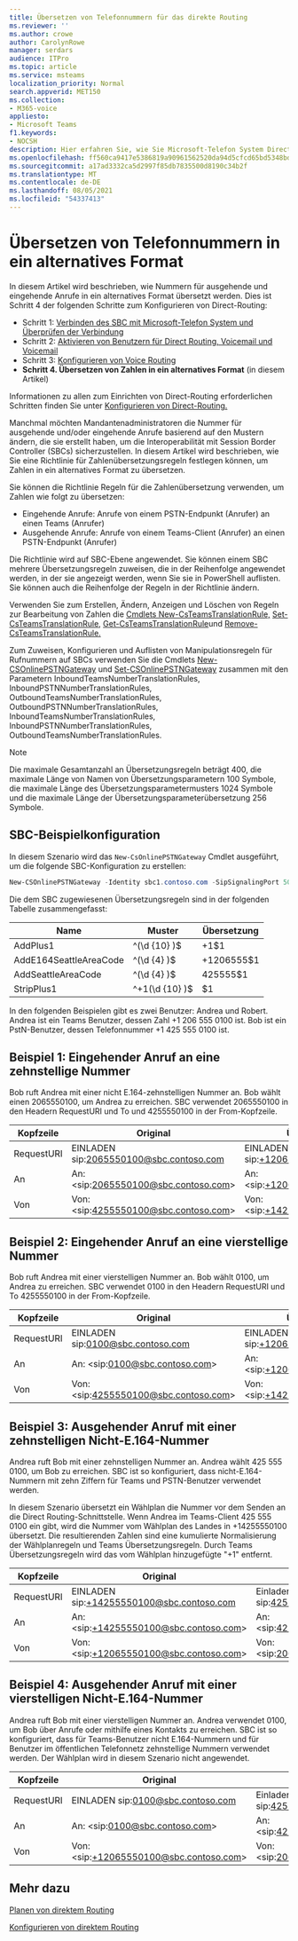 ```yaml
---
title: Übersetzen von Telefonnummern für das direkte Routing
ms.reviewer: ''
ms.author: crowe
author: CarolynRowe
manager: serdars
audience: ITPro
ms.topic: article
ms.service: msteams
localization_priority: Normal
search.appverid: MET150
ms.collection:
- M365-voice
appliesto:
- Microsoft Teams
f1.keywords:
- NOCSH
description: Hier erfahren Sie, wie Sie Microsoft-Telefon System Direct Routing konfigurieren.
ms.openlocfilehash: ff560ca9417e5386819a90961562520da94d5cfcd65bd5348bd7718601610bf1
ms.sourcegitcommit: a17ad3332ca5d2997f85db7835500d8190c34b2f
ms.translationtype: MT
ms.contentlocale: de-DE
ms.lasthandoff: 08/05/2021
ms.locfileid: "54337413"
---
```

# <a name="translate-phone-numbers-to-an-alternate-format"></a>Übersetzen von Telefonnummern in ein alternatives Format

In diesem Artikel wird beschrieben, wie Nummern für ausgehende und eingehende Anrufe in ein alternatives Format übersetzt werden.  Dies ist Schritt 4 der folgenden Schritte zum Konfigurieren von Direct-Routing:

- Schritt 1: [Verbinden des SBC mit Microsoft-Telefon System und Überprüfen der Verbindung](direct-routing-connect-the-sbc.md) 
- Schritt 2: [Aktivieren von Benutzern für Direct Routing, Voicemail und Voicemail](direct-routing-enable-users.md)   
- Schritt 3: [Konfigurieren von Voice Routing](direct-routing-voice-routing.md)
- **Schritt 4. Übersetzen von Zahlen in ein alternatives Format**   (in diesem Artikel)

Informationen zu allen zum Einrichten von Direct-Routing erforderlichen Schritten finden Sie unter [Konfigurieren von Direct-Routing.](direct-routing-configure.md)

Manchmal möchten Mandantenadministratoren die Nummer für ausgehende und/oder eingehende Anrufe basierend auf den Mustern ändern, die sie erstellt haben, um die Interoperabilität mit Session Border Controller (SBCs) sicherzustellen. In diesem Artikel wird beschrieben, wie Sie eine Richtlinie für Zahlenübersetzungsregeln festlegen können, um Zahlen in ein alternatives Format zu übersetzen. 

Sie können die Richtlinie Regeln für die Zahlenübersetzung verwenden, um Zahlen wie folgt zu übersetzen:

- Eingehende Anrufe: Anrufe von einem PSTN-Endpunkt (Anrufer) an einen Teams (Anrufer)
- Ausgehende Anrufe: Anrufe von einem Teams-Client (Anrufer) an einen PSTN-Endpunkt (Anrufer)

Die Richtlinie wird auf SBC-Ebene angewendet. Sie können einem SBC mehrere Übersetzungsregeln zuweisen, die in der Reihenfolge angewendet werden, in der sie angezeigt werden, wenn Sie sie in PowerShell auflisten. Sie können auch die Reihenfolge der Regeln in der Richtlinie ändern.

Verwenden Sie zum Erstellen, Ändern, Anzeigen und Löschen von Regeln zur Bearbeitung von Zahlen die [Cmdlets New-CsTeamsTranslationRule,](/powershell/module/skype/new-csteamstranslationrule) [Set-CsTeamsTranslationRule,](/powershell/module/skype/set-csteamstranslationrule) [Get-CsTeamsTranslationRule](/powershell/module/skype/get-csteamstranslationrule)und [Remove-CsTeamsTranslationRule.](/powershell/module/skype/remove-csteamstranslationrule)

Zum Zuweisen, Konfigurieren und Auflisten von Manipulationsregeln für Rufnummern auf SBCs verwenden Sie die Cmdlets [New-CSOnlinePSTNGateway](/powershell/module/skype/new-csonlinepstngateway) und [Set-CSOnlinePSTNGateway](/powershell/module/skype/set-csonlinepstngateway) zusammen mit den Parametern InboundTeamsNumberTranslationRules, InboundPSTNNumberTranslationRules, OutboundTeamsNumberTranslationRules, OutboundPSTNNumberTranslationRules, InboundTeamsNumberTranslationRules, InboundPSTNNumberTranslationRules, OutboundTeamsNumberTranslationRules.

> [!NOTE]
> Die maximale Gesamtanzahl an Übersetzungsregeln beträgt 400, die maximale Länge von Namen von Übersetzungsparametern 100 Symbole, die maximale Länge des Übersetzungsparametermusters 1024 Symbole und die maximale Länge der Übersetzungsparameterübersetzung 256 Symbole.


## <a name="example-sbc-configuration"></a>SBC-Beispielkonfiguration

In diesem Szenario wird das ```New-CsOnlinePSTNGateway``` Cmdlet ausgeführt, um die folgende SBC-Konfiguration zu erstellen:

```PowerShell
New-CSOnlinePSTNGateway -Identity sbc1.contoso.com -SipSignalingPort 5061 –InboundTeamsNumberTranslationRules ‘AddPlus1’, ‘AddE164SeattleAreaCode’ -InboundPSTNNumberTranslationRules ‘AddPlus1’ -OutboundPSTNNumberTranslationRules ‘AddSeattleAreaCode’,  -OutboundTeamsNumberTranslationRules ‘StripPlus1’
```

Die dem SBC zugewiesenen Übersetzungsregeln sind in der folgenden Tabelle zusammengefasst:

|Name  |Muster |Übersetzung  |
|---------|---------|---------|
|AddPlus1     |^(\d {10} )$          |+1$1          |
|AddE164SeattleAreaCode      |^(\d {4} )$          | +1206555$1         |
|AddSeattleAreaCode    |^(\d {4} )$          | 425555$1         |
|StripPlus1    |^+1(\d {10} )$          | $1         |

In den folgenden Beispielen gibt es zwei Benutzer: Andrea und Robert. Andrea ist ein Teams Benutzer, dessen Zahl +1 206 555 0100 ist. Bob ist ein PstN-Benutzer, dessen Telefonnummer +1 425 555 0100 ist.

## <a name="example-1-inbound-call-to-a-ten-digit-number"></a>Beispiel 1: Eingehender Anruf an eine zehnstellige Nummer

Bob ruft Andrea mit einer nicht E.164-zehnstelligen Nummer an. Bob wählt einen 2065550100, um Andrea zu erreichen.
SBC verwendet 2065550100 in den Headern RequestURI und To und 4255550100 in der From-Kopfzeile.


|Kopfzeile  |Original |Übersetzte Kopfzeile |Angewendete Parameter und Regeln  |
|---------|---------|---------|---------|
|RequestURI  |EINLADEN sip:2065550100@sbc.contoso.com|EINLADEN sip:+12065550100@sbc.contoso.com|InboundTeamsNumberTranslationRules 'AddPlus1'|
|An    |An: \<sip:2065550100@sbc.contoso.com>|An: \<sip:+12065550100@sbc.contoso.com>|InboundTeamsNumberTranlationRules 'AddPlus1'|
|Von   |Von: \<sip:4255550100@sbc.contoso.com>|Von: \<sip:+14255550100@sbc.contoso.com>|InboundPSTNNumberTranslationRules 'AddPlus1'|

## <a name="example-2-inbound-call-to-a-four-digit-number"></a>Beispiel 2: Eingehender Anruf an eine vierstellige Nummer

Bob ruft Andrea mit einer vierstelligen Nummer an. Bob wählt 0100, um Andrea zu erreichen.
SBC verwendet 0100 in den Headern RequestURI und To 4255550100 in der From-Kopfzeile.


|Kopfzeile  |Original |Übersetzte Kopfzeile |Angewendete Parameter und Regeln  |
|---------|---------|---------|---------|
|RequestURI  |EINLADEN sip:0100@sbc.contoso.com          |EINLADEN sip:+12065550100@sbc.contoso.com           |InboundTeamsNumberTranlationRules 'AddE164SeattleAreaCode'        |
|An    |An: \<sip:0100@sbc.contoso.com>|An: \<sip:+12065550100@sbc.contoso.com>|InboundTeamsNumberTranlationRules 'AddE164SeattleAreaCode'         |
|Von   |Von: \<sip:4255550100@sbc.contoso.com>|Von: \<sip:+14255550100@sbc.contoso.com>|InboundPSTNNumberTranlationRules 'AddPlus1'        |

## <a name="example-3-outbound-call-using-a-ten-digit-non-e164-number"></a>Beispiel 3: Ausgehender Anruf mit einer zehnstelligen Nicht-E.164-Nummer

Andrea ruft Bob mit einer zehnstelligen Nummer an. Andrea wählt 425 555 0100, um Bob zu erreichen.
SBC ist so konfiguriert, dass nicht-E.164-Nummern mit zehn Ziffern für Teams und PSTN-Benutzer verwendet werden.

In diesem Szenario übersetzt ein Wählplan die Nummer vor dem Senden an die Direct Routing-Schnittstelle. Wenn Andrea im Teams-Client 425 555 0100 ein gibt, wird die Nummer vom Wählplan des Landes in +14255550100 übersetzt. Die resultierenden Zahlen sind eine kumulierte Normalisierung der Wählplanregeln und Teams Übersetzungsregeln. Durch Teams Übersetzungsregeln wird das vom Wählplan hinzugefügte "+1" entfernt.


|Kopfzeile  |Original |Übersetzte Kopfzeile |Angewendete Parameter und Regeln  |
|---------|---------|---------|---------|
|RequestURI  |EINLADEN sip:+14255550100@sbc.contoso.com          |Einladen sip:4255550100@sbc.contoso.com       |OutboundPSTNNumberTranlationRules 'StripPlus1'         |
|An    |An: \<sip:+14255550100@sbc.contoso.com>|An: \<sip:4255555555@sbc.contoso.com>|OutboundPSTNNumberTranlationRules 'StripPlus1'       |
|Von   |Von: \<sip:+12065550100@sbc.contoso.com>|Von: \<sip:2065550100@sbc.contoso.com>|OutboundTeamsNumberTranlationRules 'StripPlus1'         |

## <a name="example-4-outbound-call-using-a-four-digit-non-e164-number"></a>Beispiel 4: Ausgehender Anruf mit einer vierstelligen Nicht-E.164-Nummer

Andrea ruft Bob mit einer vierstelligen Nummer an. Andrea verwendet 0100, um Bob über Anrufe oder mithilfe eines Kontakts zu erreichen.
SBC ist so konfiguriert, dass für Teams-Benutzer nicht E.164-Nummern und für Benutzer im öffentlichen Telefonnetz zehnstellige Nummern verwendet werden. Der Wählplan wird in diesem Szenario nicht angewendet.


|Kopfzeile  |Original |Übersetzte Kopfzeile |Angewendete Parameter und Regeln  |
|---------|---------|---------|---------|
|RequestURI  |EINLADEN sip:0100@sbc.contoso.com           |Einladen sip:4255550100@sbc.contoso.com       |InboundTeamsNumberTranlationRules 'AddSeattleAreaCode'         |
|An    |An: \<sip:0100@sbc.contoso.com>|An: \<sip:4255555555@sbc.contoso.com>|InboundTeamsNumberTranlationRulesList 'AddSeattleAreaCode'       |
|Von   |Von: \<sip:+12065550100@sbc.contoso.com>|Von: \<sip:2065550100@sbc.contoso.com>| InboundPSTNNumberTranlationRules 'StripPlus1' |

## <a name="see-also"></a>Mehr dazu

[Planen von direktem Routing](direct-routing-plan.md)

[Konfigurieren von direktem Routing](direct-routing-configure.md)